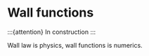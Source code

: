 # Wall functions

:::{attention}
In construction
:::

Wall law is physics, wall functions is numerics.

